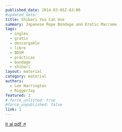 ```yaml
---
published_date: 2014-03-05Z-03:00
#updated_date:
title: Shibari You Can Use
summary: Japanese Rope Bondage and Erotic Macrame
tags:
  - inglés
  - gratis
  - descargable
  - libro
  - BDSM
  - prácticas
  - bondage
  - shibari
layout: material
category: material
authors:
  - Lee Harrington
  - RiggerJay
featured: 2
# force_unlisted: true
#force_unpublished: false
link: 1
---
```


<script>
  import guia from '$lib/posts/media/shibari-you-can-use/1.pdf'
</script>

<object title="{title}" data={guia} type="application/pdf" width="50rem" height="1000px" alt="pdf">
<a href={guia}>Ir al pdf ↗️</a>
</object> 
